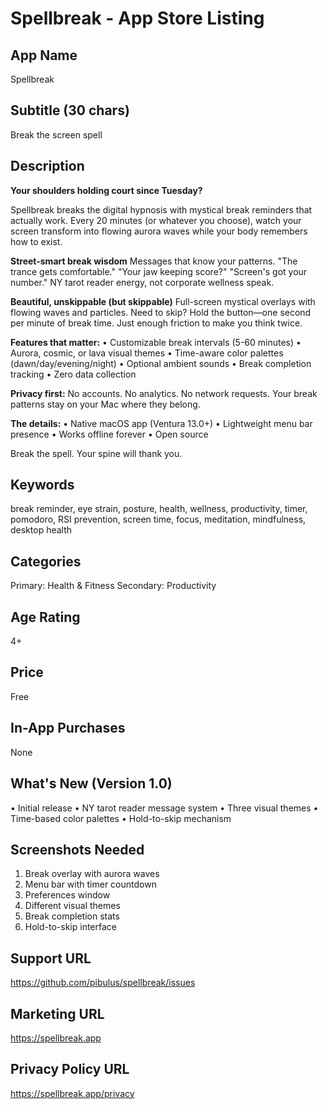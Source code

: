 # Spellbreak - App Store Listing

## App Name
Spellbreak

## Subtitle (30 chars)
Break the screen spell

## Description

**Your shoulders holding court since Tuesday?**

Spellbreak breaks the digital hypnosis with mystical break reminders that actually work. Every 20 minutes (or whatever you choose), watch your screen transform into flowing aurora waves while your body remembers how to exist.

**Street-smart break wisdom**
Messages that know your patterns. "The trance gets comfortable." "Your jaw keeping score?" "Screen's got your number." NY tarot reader energy, not corporate wellness speak.

**Beautiful, unskippable (but skippable)**
Full-screen mystical overlays with flowing waves and particles. Need to skip? Hold the button—one second per minute of break time. Just enough friction to make you think twice.

**Features that matter:**
• Customizable break intervals (5-60 minutes)
• Aurora, cosmic, or lava visual themes
• Time-aware color palettes (dawn/day/evening/night)
• Optional ambient sounds
• Break completion tracking
• Zero data collection

**Privacy first:**
No accounts. No analytics. No network requests. Your break patterns stay on your Mac where they belong.

**The details:**
• Native macOS app (Ventura 13.0+)
• Lightweight menu bar presence
• Works offline forever
• Open source

Break the spell. Your spine will thank you.

## Keywords
break reminder, eye strain, posture, health, wellness, productivity, timer, pomodoro, RSI prevention, screen time, focus, meditation, mindfulness, desktop health

## Categories
Primary: Health & Fitness
Secondary: Productivity

## Age Rating
4+

## Price
Free

## In-App Purchases
None

## What's New (Version 1.0)
• Initial release
• NY tarot reader message system
• Three visual themes
• Time-based color palettes
• Hold-to-skip mechanism

## Screenshots Needed
1. Break overlay with aurora waves
2. Menu bar with timer countdown
3. Preferences window
4. Different visual themes
5. Break completion stats
6. Hold-to-skip interface

## Support URL
https://github.com/pibulus/spellbreak/issues

## Marketing URL
https://spellbreak.app

## Privacy Policy URL
https://spellbreak.app/privacy